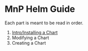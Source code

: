 # MnP Helm Guide

Each part is meant to be read in order.

1. [Intro/Installing a Chart](./install-a-chart.md)
2. Modifying a Chart
3. Creating a Chart